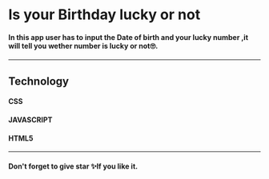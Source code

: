 # Is your Birthday lucky or not
#### In this app user has to input the Date of birth and your lucky number ,it will tell you wether number is lucky or not🙄.
----
## Technology 
#### CSS
#### JAVASCRIPT
#### HTML5

----
#### Don't forget to give star ✨If you like it.